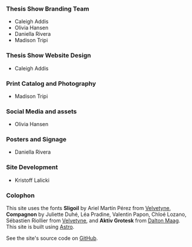 ### Thesis Show Branding Team

- Caleigh Addis
- Olivia Hansen
- Daniella Rivera
- Madison Tripi

### Thesis Show Website Design

- Caleigh Addis

### Print Catalog and Photography

- Madison Tripi

### Social Media and assets

- Olivia Hansen

### Posters and Signage

- Daniella Rivera

### Site Development

- Kristoff Lalicki

### Colophon

<!-- This site uses the fonts <span class="fp-sligoil">Sligoil</span> by
Ariel Martín Pérez from [Velvetyne](https://velvetyne.fr/fonts/sligoil/), <span class="fp-compagnon">Compagnon</span> by Juliette Duhé, Léa Pradine, Valentin Papon, Chloé Lozano, Sébastien Riollier from [Velvetyne](https://velvetyne.fr/fonts/compagnon/), and <span class="fp-activ-grotesk">Aktiv Grotesk</span> from [Dalton Maag](https://www.daltonmaag.com/font-library/aktiv-grotesk.html) via Adobe Fonts. -->

This site uses the fonts **Sligoil** by
Ariel Martín Pérez from [Velvetyne](https://velvetyne.fr/fonts/sligoil/), **Compagnon** by Juliette Duhé, Léa Pradine, Valentin Papon, Chloé Lozano, Sébastien Riollier from [Velvetyne](https://velvetyne.fr/fonts/compagnon/), and **Aktiv Grotesk** from [Dalton Maag](https://www.daltonmaag.com/font-library/aktiv-grotesk.html). This site is built using [Astro](https://astro.build/).

See the site's source code on [GitHub](https://github.com/klalicki/np-thesis-2025).
